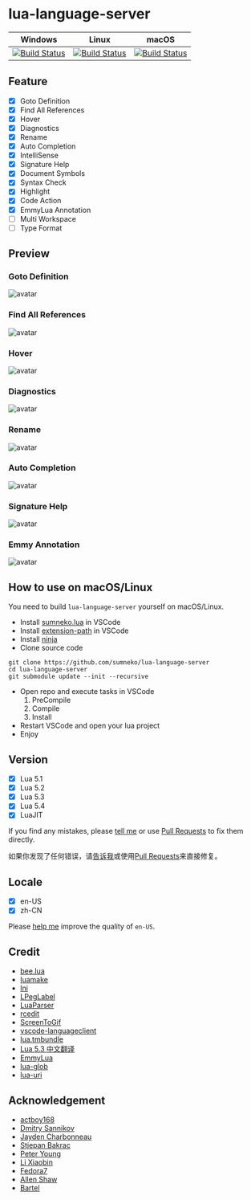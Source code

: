 # lua-language-server

| Windows | Linux | macOS |
| ------- | ----- | ----- |
| [![Build Status](https://dev.azure.com/sumneko/lua-language-server/_apis/build/status/sumneko.lua-language-server?branchName=master&jobName=windows)](https://dev.azure.com/sumneko/lua-language-server/_build/latest?definitionId=1&branchName=master) | [![Build Status](https://dev.azure.com/sumneko/lua-language-server/_apis/build/status/sumneko.lua-language-server?branchName=master&jobName=linux)](https://dev.azure.com/sumneko/lua-language-server/_build/latest?definitionId=1&branchName=master) | [![Build Status](https://dev.azure.com/sumneko/lua-language-server/_apis/build/status/sumneko.lua-language-server?branchName=master&jobName=macos)](https://dev.azure.com/sumneko/lua-language-server/_build/latest?definitionId=1&branchName=master)

## Feature

- [x] Goto Definition
- [x] Find All References
- [x] Hover
- [x] Diagnostics
- [x] Rename
- [x] Auto Completion
- [x] IntelliSense
- [x] Signature Help
- [x] Document Symbols
- [x] Syntax Check
- [x] Highlight
- [x] Code Action
- [x] EmmyLua Annotation
- [ ] Multi Workspace
- [ ] Type Format

## Preview

### Goto Definition

![avatar](https://github.com/sumneko/lua-language-server/raw/master/images//Goto%20Definition.gif)

### Find All References

![avatar](https://github.com/sumneko/lua-language-server/raw/master/images//Find%20All%20References.gif)

### Hover

![avatar](https://github.com/sumneko/lua-language-server/raw/master/images/Hover.gif)

### Diagnostics

![avatar](https://github.com/sumneko/lua-language-server/raw/master/images/Diagnostics.gif)

### Rename

![avatar](https://github.com/sumneko/lua-language-server/raw/master/images/Rename.gif)

### Auto Completion

![avatar](https://github.com/sumneko/lua-language-server/raw/master/images/Auto%20Completion.gif)

### Signature Help

![avatar](https://github.com/sumneko/lua-language-server/raw/master/images/Signature%20Help.gif)

### Emmy Annotation

![avatar](https://github.com/sumneko/lua-language-server/raw/master/images/Emmy%20Annotation.gif)

## How to use on macOS/Linux

You need to build `lua-language-server` yourself on macOS/Linux.

* Install [sumneko.lua] in VSCode
* Install [extension-path] in VSCode
* Install [ninja]
* Clone source code
```
git clone https://github.com/sumneko/lua-language-server
cd lua-language-server
git submodule update --init --recursive
```
* Open repo and execute tasks in VSCode
    1. PreCompile
    2. Compile
    3. Install
* Restart VSCode and open your lua project
* Enjoy

[ninja]: https://github.com/ninja-build/ninja/wiki/Pre-built-Ninja-packages
[sumneko.lua]: https://marketplace.visualstudio.com/items?itemName=sumneko.lua
[extension-path]: https://marketplace.visualstudio.com/items?itemName=actboy168.extension-path

## Version

- [x] Lua 5.1
- [x] Lua 5.2
- [x] Lua 5.3
- [x] Lua 5.4
- [x] LuaJIT

If you find any mistakes, please [tell me][issues] or use [Pull Requests][@lua] to fix them directly.

如果你发现了任何错误，请[告诉我][issues]或使用[Pull Requests][@lua]来直接修复。

[issues]: https://github.com/sumneko/lua-language-server/issues
[@lua]: https://github.com/sumneko/lua-language-server/tree/master/server/libs/%40lua

## Locale

- [x] en-US
- [x] zh-CN

Please [help me][en-US] improve the quality of `en-US`.

[en-US]: https://github.com/sumneko/vscode-lua-language-server/tree/master/server/locale/en-US

## Credit

* [bee.lua](https://github.com/actboy168/bee.lua)
* [luamake](https://github.com/actboy168/luamake)
* [lni](https://github.com/actboy168/lni)
* [LPegLabel](https://github.com/sqmedeiros/lpeglabel)
* [LuaParser](https://github.com/sumneko/LuaParser)
* [rcedit](https://github.com/electron/rcedit)
* [ScreenToGif](https://github.com/NickeManarin/ScreenToGif)
* [vscode-languageclient](https://github.com/microsoft/vscode-languageserver-node)
* [lua.tmbundle](https://github.com/textmate/lua.tmbundle)
* [Lua 5.3 中文翻译](https://cloudwu.github.io/lua53doc/manual.html)
* [EmmyLua](https://emmylua.github.io)
* [lua-glob](https://github.com/sumneko/lua-glob)
* [lua-uri](https://github.com/sumneko/lua-uri)

## Acknowledgement

* [actboy168](https://github.com/actboy168)
* [Dmitry Sannikov](https://github.com/dasannikov)
* [Jayden Charbonneau](https://github.com/Reshiram110)
* [Stjepan Bakrac](https://github.com/z16)
* [Peter Young](https://github.com/young40)
* [Li Xiaobin](https://github.com/Xiaobin0860)
* [Fedora7](https://github.com/Fedora7)
* [Allen Shaw](https://github.com/shuxiao9058)
* [Bartel](https://github.com/Letrab)

